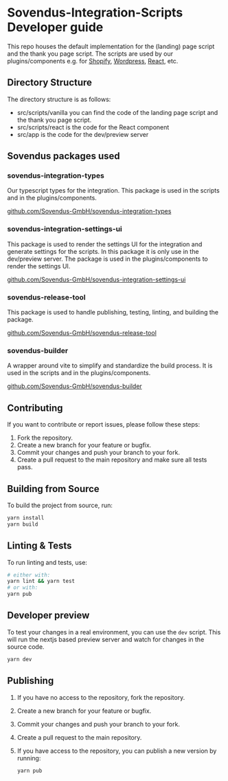 # Sovendus-Integration-Scripts Developer guide

This repo houses the default implementation for the (landing) page script and the thank you page script.
The scripts are used by our plugins/components e.g. for [Shopify](https://gitlab.sovendus.com/dev/shopify-app), [Wordpress](https://github.com/Sovendus-GmbH/Sovendus-Wordpress-WooCommerce-Voucher-Network-and-Checkout-Benefits-Plugin), [React](https://github.com/Sovendus-GmbH/Sovendus-Voucher-Network-and-Checkout-Benefits-Component-for-React), etc.

## Directory Structure

The directory structure is as follows:

- src/scripts/vanilla you can find the code of the landing page script and the thank you page script.
- src/scripts/react is the code for the React component
- src/app is the code for the dev/preview server

## Sovendus packages used

### sovendus-integration-types

Our typescript types for the integration. This package is used in the scripts and in the plugins/components.

[github.com/Sovendus-GmbH/sovendus-integration-types](https://github.com/Sovendus-GmbH/sovendus-integration-types)

### sovendus-integration-settings-ui

This package is used to render the settings UI for the integration and generate settings for the scripts. In this package it is only use in the dev/preview server. The package is used in the plugins/components to render the settings UI.

[github.com/Sovendus-GmbH/sovendus-integration-settings-ui](https://github.com/Sovendus-GmbH/sovendus-integration-settings-ui)

### sovendus-release-tool

This package is used to handle publishing, testing, linting, and building the package.

[github.com/Sovendus-GmbH/sovendus-release-tool](https://github.com/Sovendus-GmbH/sovendus-release-tool)

### sovendus-builder

A wrapper around vite to simplify and standardize the build process. It is used in the scripts and in the plugins/components.

[github.com/Sovendus-GmbH/sovendus-builder](https://github.com/Sovendus-GmbH/sovendus-builder)

## Contributing

If you want to contribute or report issues, please follow these steps:

1. Fork the repository.
2. Create a new branch for your feature or bugfix.
3. Commit your changes and push your branch to your fork.
4. Create a pull request to the main repository and make sure all tests pass.

## Building from Source

To build the project from source, run:

```bash
yarn install
yarn build
```

## Linting & Tests

To run linting and tests, use:

```bash
# either with:
yarn lint && yarn test
# or with:
yarn pub
```

## Developer preview

To test your changes in a real environment, you can use the `dev` script. This will run the nextjs based preview server and watch for changes in the source code.

```bash
yarn dev
```

## Publishing

1. If you have no access to the repository, fork the repository.
2. Create a new branch for your feature or bugfix.
3. Commit your changes and push your branch to your fork.
4. Create a pull request to the main repository.
5. If you have access to the repository, you can publish a new version by running:

    ```bash
    yarn pub
    ```
